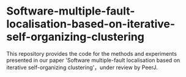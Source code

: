 # Software-multiple-fault-localisation-based-on-iterative-self-organizing-clustering
This repository provides the code for the methods and experiments presented in our paper 'Software multiple-fault localisation based on iterative self-organizing clustering'，under review by PeerJ.
